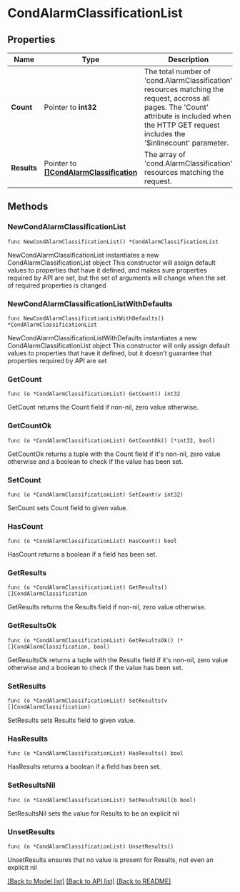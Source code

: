 # CondAlarmClassificationList

## Properties

Name | Type | Description | Notes
------------ | ------------- | ------------- | -------------
**Count** | Pointer to **int32** | The total number of &#39;cond.AlarmClassification&#39; resources matching the request, accross all pages. The &#39;Count&#39; attribute is included when the HTTP GET request includes the &#39;$inlinecount&#39; parameter. | [optional] 
**Results** | Pointer to [**[]CondAlarmClassification**](CondAlarmClassification.md) | The array of &#39;cond.AlarmClassification&#39; resources matching the request. | [optional] 

## Methods

### NewCondAlarmClassificationList

`func NewCondAlarmClassificationList() *CondAlarmClassificationList`

NewCondAlarmClassificationList instantiates a new CondAlarmClassificationList object
This constructor will assign default values to properties that have it defined,
and makes sure properties required by API are set, but the set of arguments
will change when the set of required properties is changed

### NewCondAlarmClassificationListWithDefaults

`func NewCondAlarmClassificationListWithDefaults() *CondAlarmClassificationList`

NewCondAlarmClassificationListWithDefaults instantiates a new CondAlarmClassificationList object
This constructor will only assign default values to properties that have it defined,
but it doesn't guarantee that properties required by API are set

### GetCount

`func (o *CondAlarmClassificationList) GetCount() int32`

GetCount returns the Count field if non-nil, zero value otherwise.

### GetCountOk

`func (o *CondAlarmClassificationList) GetCountOk() (*int32, bool)`

GetCountOk returns a tuple with the Count field if it's non-nil, zero value otherwise
and a boolean to check if the value has been set.

### SetCount

`func (o *CondAlarmClassificationList) SetCount(v int32)`

SetCount sets Count field to given value.

### HasCount

`func (o *CondAlarmClassificationList) HasCount() bool`

HasCount returns a boolean if a field has been set.

### GetResults

`func (o *CondAlarmClassificationList) GetResults() []CondAlarmClassification`

GetResults returns the Results field if non-nil, zero value otherwise.

### GetResultsOk

`func (o *CondAlarmClassificationList) GetResultsOk() (*[]CondAlarmClassification, bool)`

GetResultsOk returns a tuple with the Results field if it's non-nil, zero value otherwise
and a boolean to check if the value has been set.

### SetResults

`func (o *CondAlarmClassificationList) SetResults(v []CondAlarmClassification)`

SetResults sets Results field to given value.

### HasResults

`func (o *CondAlarmClassificationList) HasResults() bool`

HasResults returns a boolean if a field has been set.

### SetResultsNil

`func (o *CondAlarmClassificationList) SetResultsNil(b bool)`

 SetResultsNil sets the value for Results to be an explicit nil

### UnsetResults
`func (o *CondAlarmClassificationList) UnsetResults()`

UnsetResults ensures that no value is present for Results, not even an explicit nil

[[Back to Model list]](../README.md#documentation-for-models) [[Back to API list]](../README.md#documentation-for-api-endpoints) [[Back to README]](../README.md)


